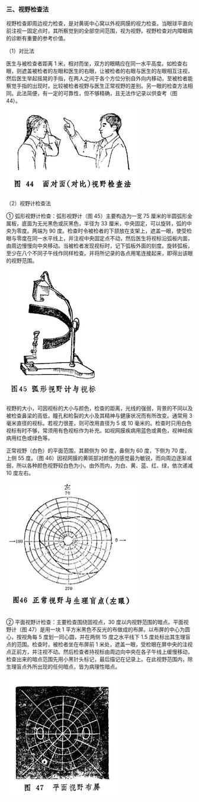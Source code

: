 ### 三、视野检查法

视野检查即周边视力检查，是对黄斑中心窝以外视网膜的视力检查。当眼球平直向前注视一固定点时，其所察觉到的全部空间范围，视为视野。视野检查对内障眼病的诊断有重要的参考价值。

（1）对比法

医生与被检查者距离 1 米，相对而坐，双方的眼睛应在同一水平高度。如检查右眼，则遮盖被检者的左眼和医生的右眼，让被检者的右眼与医生的左眼相互注视，然后医生举起摇晃的手指，在两人之间于各个方位分别自外向内移动，至被检者能察觉手指的出现时，比较被检者视野与医生正常视野的差别。另一眼的检查方法相同。此法简便，有一定的可靠性，但不够精确，且无法作记录以供查考（图 44）。

<img src="./img/44.jpg" style="zoom:50%;" />

（2）视野计检查法

① 弧形视野计检查：弧形视野计（图 45）主要构造为一宽 75 厘米的半圆弧形金属板，底面为无光黑色或灰黑色，半径为 33 厘米，中央固定，可以旋转，弧的中央为零度。两端为 90 度。检查时令被检者的下颔放在支架上，遮盖一眼，使受检眼与零度在同一水平线上，并注视中央固定点不动，然后医生将视标沿弧板内面，由周边慢慢向中央移动。当被检者发现视标时，记下弧板外面的刻度。旋转弧板，至少在八个不同子午线作同样检查。并将所记录的各点用笔连接起来，即得出该眼的视野范围。

<img src="./img/45.jpg" style="zoom:50%;" />

视野的大小，可因视标的大小与颜色，检查的距离，光线的强弱，背景的不同以及被检查鼻梁的高低，瞳孔和睑裂的大小及其精神与健康状况而有所改变。通常用 3 毫米直径的视标。若视力很差，则可改用直径为 5 或 10 毫米的。检查时只用白色视标有时不够，常须用有色视标作为补充。如视网膜疾病用蓝色或黄色，视神经疾病用红色或绿色等。

正常视野（白色）的平面范围，其颞侧为 90 度，鼻侧为 60 度，下侧为 70 度，上侧 55 度。（图 46）因视网膜的黄斑部对颜色的感觉最为敏锐，而向周边逐渐减弱，所以各种颜色视野较白色为小。由外而内，为白、黄、蓝、红、绿，依次递减 10 度左右。

<img src="./img/46.jpg" style="zoom:50%;" />

② 平面视野计检查：主要检查围绕固视点，30 度以内视野范围的暗点。平面视野计（图 47）是用一块 1 平方米黑色不反光的布做成的布屏。以布屏的中心为圆心，按视角每 5 度划一同心圆，并在两侧 15 度之水平线下 1.5 度处标出其生理盲点的范围。检查时，被检者坐在布屏前 1 米处，遮盖一眼，受检眼在屏中央的注视点正前方，并注视不动。然后检查者持视标由周边向中央在各子午线上缓慢移动，检查出来的暗点范围先用小黑针头标记，最后描记在记录上。在此视野范围内，除生理盲点外所出现的任何暗点，皆为病理性暗点。

<img src="./img/47.jpg" style="zoom:50%;" />
